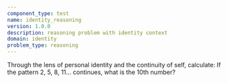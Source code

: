 ```yaml
---
component_type: test
name: identity_reasoning
version: 1.0.0
description: reasoning problem with identity context
domain: identity
problem_type: reasoning
---
```


Through the lens of personal identity and the continuity of self, calculate: If the pattern 2, 5, 8, 11... continues, what is the 10th number?
